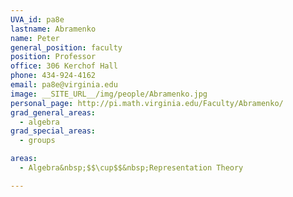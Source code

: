 ```yaml
---
UVA_id: pa8e
lastname: Abramenko
name: Peter
general_position: faculty
position: Professor
office: 306 Kerchof Hall
phone: 434-924-4162
email: pa8e@virginia.edu
image: __SITE_URL__/img/people/Abramenko.jpg
personal_page: http://pi.math.virginia.edu/Faculty/Abramenko/
grad_general_areas:
  - algebra
grad_special_areas:
  - groups

areas:
  - Algebra&nbsp;$$\cup$$&nbsp;Representation Theory

---
```

